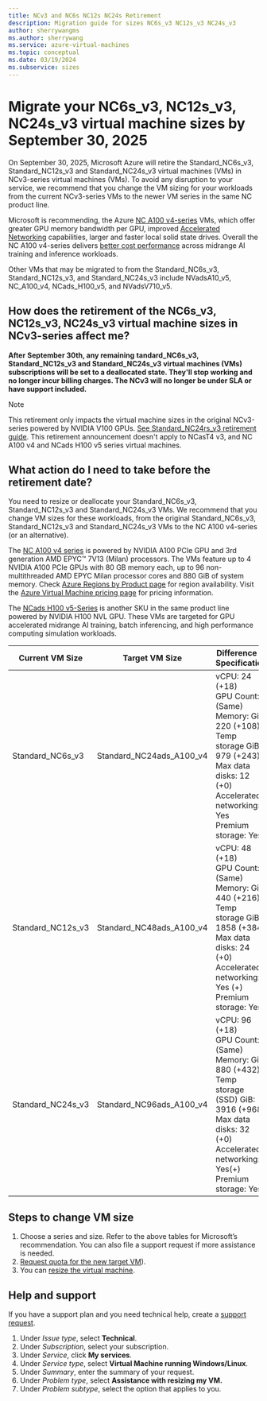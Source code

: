 ```yaml
---
title: NCv3 and NC6s NC12s NC24s Retirement
description: Migration guide for sizes NC6s_v3 NC12s_v3 NC24s_v3
author: sherrywangms
ms.author: sherrywang
ms.service: azure-virtual-machines
ms.topic: conceptual
ms.date: 03/19/2024
ms.subservice: sizes
---
```

# Migrate your NC6s_v3, NC12s_v3, NC24s_v3 virtual machine sizes by September 30, 2025

On September 30, 2025, Microsoft Azure will retire the Standard_NC6s_v3, Standard_NC12s_v3 and Standard_NC24s_v3 virtual machines (VMs) in NCv3-series virtual machines (VMs). To avoid any disruption to your service, we recommend that you change the VM sizing for your workloads from the current NCv3-series VMs to the newer VM series in the same NC product line.

Microsoft is recommending, the Azure [NC A100 v4-series](./nc-a100-v4-series.md) VMs, which offer greater GPU memory bandwidth per GPU, improved [Accelerated Networking](/azure/virtual-network/create-vm-accelerated-networking-cli) capabilities, larger and faster local solid state drives. Overall the NC A100 v4-series delivers [better cost performance](https://techcommunity.microsoft.com/t5/azure-high-performance-computing/a-quick-start-to-benchmarking-in-azure-nvidia-deep-learning/ba-p/3563884) across midrange AI training and inference workloads. 

Other VMs that may be migrated to from the Standard_NC6s_v3, Standard_NC12s_v3, and Standard_NC24s_v3 include NVadsA10_v5, NC_A100_v4, NCads_H100_v5, and NVadsV710_v5.

## How does the retirement of the NC6s_v3, NC12s_v3, NC24s_v3 virtual machine sizes in NCv3-series affect me? 

**After** **September 30th, any remaining** **tandard_NC6s_v3, Standard_NC12s_v3 and Standard_NC24s_v3 virtual machines (VMs) subscriptions will be set to a deallocated state. They'll stop working and no longer incur billing charges. The NCv3 will no longer be under SLA or have support included.** 

> [!Note]
> This retirement only impacts the virtual machine sizes in the original NCv3-series powered by NVIDIA V100 GPUs. [See Standard_NC24rs_v3 retirement guide](https://aka.ms/nc24rsv3migrationguide). This retirement announcement doesn't apply to NCasT4 v3, and NC A100 v4 and NCads H100 v5 series virtual machines.

## What action do I need to take before the retirement date? 

You need to resize or deallocate your Standard_NC6s_v3, Standard_NC12s_v3 and Standard_NC24s_v3 VMs. We recommend that you change VM sizes for these workloads, from the original Standard_NC6s_v3, Standard_NC12s_v3 and Standard_NC24s_v3 VMs to the NC A100 v4-series (or an alternative).

The [NC A100 v4 series](./nc-a100-v4-series.md) is powered by NVIDIA A100 PCIe GPU and 3rd generation AMD EPYC™ 7V13 (Milan) processors. The VMs feature up to 4 NVIDIA A100 PCIe GPUs with 80 GB memory each, up to 96 non-multithreaded AMD EPYC Milan processor cores and 880 GiB of system memory. Check [Azure Regions by Product page](https://azure.microsoft.com/explore/global-infrastructure/products-by-region/) for region availability. Visit the [Azure Virtual Machine pricing page](https://azure.microsoft.com/pricing/details/virtual-machines/) for pricing information.

The [NCads H100 v5-Series](./ncads-h100-v5.md) is another SKU in the same product line powered by NVIDIA H100 NVL GPU. These VMs are targeted for GPU accelerated midrange AI training, batch inferencing, and high performance computing simulation workloads.  

| Current VM Size| Target VM Size | Difference in Specification |
|---|---|---|
| Standard_NC6s_v3 | Standard_NC24ads_A100_v4 | vCPU: 24 (+18) <br> GPU Count: 1 (Same)<br>Memory: GiB 220 (+108)<br>Temp storage GiB: 979 (+243)<br>Max data disks: 12 (+0)<br>Accelerated networking: Yes<br>Premium storage: Yes |
| Standard_NC12s_v3 | Standard_NC48ads_A100_v4 | vCPU: 48 (+18) <br> GPU Count: 2 (Same)<br>Memory: GiB 440 (+216)<br>Temp storage GiB: 1858 (+384) <br>Max data disks: 24 (+0)<br>Accelerated networking: Yes (+)<br>Premium storage: Yes |
| Standard_NC24s_v3 | Standard_NC96ads_A100_v4 | vCPU: 96 (+18) <br> GPU Count: 4 (Same)<br>Memory: GiB 880 (+432)<br>Temp storage (SSD) GiB: 3916 (+968)<br>Max data disks: 32 (+0)<br>Accelerated networking: Yes(+)<br>Premium storage: Yes |

## Steps to change VM size 

1. Choose a series and size. Refer to the above tables for Microsoft’s recommendation. You can also file a support request if more assistance is needed.
2. [Request quota for the new target VM](/azure/azure-portal/supportability/per-vm-quota-requests)).
3. You can [resize the virtual machine](resize-vm.md). 

   

## Help and support

If you have a support plan and you need technical help, create a [support request](https://portal.azure.com/). 

1. Under _Issue type_, select **Technical**. 
2. Under _Subscription_, select your subscription. 
3. Under _Service_, click **My services**.  
4. Under _Service type_, select **Virtual Machine running Windows/Linux**.
5. Under _Summary_, enter the summary of your request.
6. Under _Problem type_, select **Assistance with resizing my VM.**
1. Under _Problem subtype_, select the option that applies to you.

